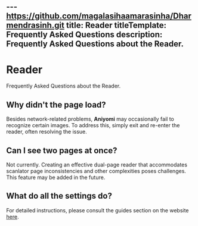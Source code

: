 ---https://github.com/magalasihaamarasinha/Dharmendrasinh.git
title: Reader
titleTemplate: Frequently Asked Questions
description: Frequently Asked Questions about the Reader.
---

# Reader
Frequently Asked Questions about the Reader.

## Why didn't the page load?
Besides network-related problems, **Aniyomi** may occasionally fail to recognize certain images.
To address this, simply exit and re-enter the reader, often resolving the issue.

## Can I see two pages at once?
Not currently. Creating an effective dual-page reader that accommodates scanlator page inconsistencies and other complexities poses challenges. This feature may be added in the future.

## What do all the settings do?
For detailed instructions, please consult the guides section on the website [here](/docs/guides/reader-settings).
